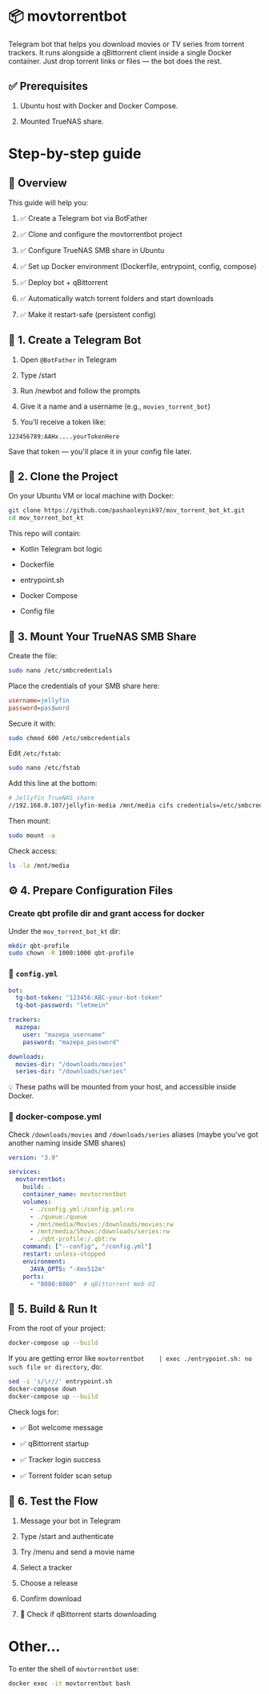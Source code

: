 # 📦 movtorrentbot

Telegram bot that helps you download movies or TV series from torrent trackers. It runs alongside a qBittorrent client inside a single Docker container. Just drop torrent links or files — the bot does the rest.

## ✅ Prerequisites

1. Ubuntu host with Docker and Docker Compose.

2. Mounted TrueNAS share.

# Step-by-step guide

## 🧭 Overview

This guide will help you:

1. ✅ Create a Telegram bot via BotFather

2. ✅ Clone and configure the movtorrentbot project

3. ✅ Configure TrueNAS SMB share in Ubuntu

4. ✅ Set up Docker environment (Dockerfile, entrypoint, config, compose)

5. ✅ Deploy bot + qBittorrent

6. ✅ Automatically watch torrent folders and start downloads

7. ✅ Make it restart-safe (persistent config)

## 🧱 1. Create a Telegram Bot

1. Open `@BotFather` in Telegram

2. Type /start

3. Run /newbot and follow the prompts

4. Give it a name and a username (e.g., `movies_torrent_bot`)

5. You’ll receive a token like:

```
123456789:AAHx....yourTokenHere
```

Save that token — you'll place it in your config file later.

## 📁 2. Clone the Project

On your Ubuntu VM or local machine with Docker:

```bash
git clone https://github.com/pashaoleynik97/mov_torrent_bot_kt.git
cd mov_torrent_bot_kt
```

This repo will contain:

- Kotlin Telegram bot logic

- Dockerfile

- entrypoint.sh

- Docker Compose

- Config file

## 🔗 3. Mount Your TrueNAS SMB Share

Create the file:

```bash
sudo nano /etc/smbcredentials
```

Place the credentials of your SMB share here:

```ini
username=jellyfin
password=pas$word
```

Secure it with:

```bash
sudo chmod 600 /etc/smbcredentials
```

Edit `/etc/fstab`:

```bash
sudo nano /etc/fstab
```

Add this line at the bottom:

```bash
# Jellyfin TrueNAS share
//192.168.0.107/jellyfin-media /mnt/media cifs credentials=/etc/smbcredentials,uid=1000,gid=1000,dir_mode=0775,file_mode=0664,nounix,vers=3.0 0 0
```

Then mount:

```bash
sudo mount -a
```

Check access:

```bash
ls -la /mnt/media
```

## ⚙️ 4. Prepare Configuration Files

### Create qbt profile dir and grant access for docker

Under the `mov_torrent_bot_kt` dir:

```bash
mkdir qbt-profile
sudo chown -R 1000:1000 qbt-profile
```

### 🔧 `config.yml`

```yaml
bot:
  tg-bot-token: "123456:ABC-your-bot-token"
  tg-bot-password: "letmein"

trackers:
  mazepa:
    user: "mazepa_username"
    password: "mazepa_password"

downloads:
  movies-dir: "/downloads/movies"
  series-dir: "/downloads/series"
```

💡 These paths will be mounted from your host, and accessible inside Docker.

### 🧩 docker-compose.yml

Check `/downloads/movies` and `/downloads/series` aliases (maybe you've got another naming inside SMB shares)

```yaml
version: "3.9"

services:
  movtorrentbot:
    build: .
    container_name: movtorrentbot
    volumes:
      - ./config.yml:/config.yml:ro
      - ./queue:/queue
      - /mnt/media/Movies:/downloads/movies:rw
      - /mnt/media/Shows:/downloads/series:rw
      - ./qbt-profile:/.qbt:rw
    command: ["--config", "/config.yml"]
    restart: unless-stopped
    environment:
      JAVA_OPTS: "-Xmx512m"
    ports:
      - "8080:8080"  # qBittorrent Web UI
```

## 🚀 5. Build & Run It

From the root of your project:

```bash
docker-compose up --build
```

If you are getting error like `movtorrentbot    | exec ./entrypoint.sh: no such file or directory`, do:

```bash
sed -i 's/\r//' entrypoint.sh
docker-compose down
docker-compose up --build
```

Check logs for:

- ✅ Bot welcome message

- ✅ qBittorrent startup

- ✅ Tracker login success

- ✅ Torrent folder scan setup

## 🧪 6. Test the Flow

1. Message your bot in Telegram

2. Type /start and authenticate

3. Try /menu and send a movie name

4. Select a tracker

5. Choose a release

6. Confirm download

7. 🎉 Check if qBittorrent starts downloading

# Other...

To enter the shell of `movtorrentbot` use:

```bash
docker exec -it movtorrentbot bash
```